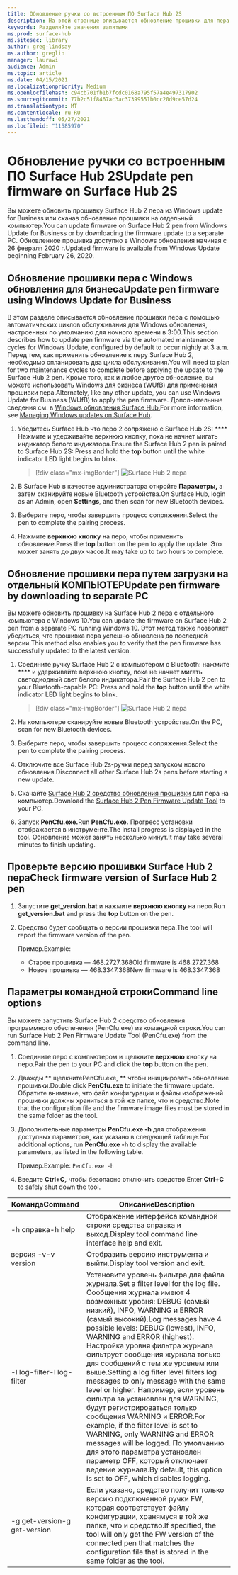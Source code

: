 ```yaml
---
title: Обновление ручки со встроенным ПО Surface Hub 2S
description: На этой странице описывается обновление прошивки для пера Surface Hub 2.
keywords: Разделяйте значения запятыми
ms.prod: surface-hub
ms.sitesec: library
author: greg-lindsay
ms.author: greglin
manager: laurawi
audience: Admin
ms.topic: article
ms.date: 04/15/2021
ms.localizationpriority: Medium
ms.openlocfilehash: c94cb701fb1b7fcdc0168a795f57a4e497317902
ms.sourcegitcommit: 77b2c51f8467ac3ac37399551b0cc20d9ce57d24
ms.translationtype: MT
ms.contentlocale: ru-RU
ms.lasthandoff: 05/27/2021
ms.locfileid: "11585970"
---
```

# <a name="update-pen-firmware-on-surface-hub-2s"></a><span data-ttu-id="cfc2f-104">Обновление ручки со встроенным ПО Surface Hub 2S</span><span class="sxs-lookup"><span data-stu-id="cfc2f-104">Update pen firmware on Surface Hub 2S</span></span>

<span data-ttu-id="cfc2f-105">Вы можете обновить прошивку Surface Hub 2 пера из Windows update for Business или скачав обновление прошивки на отдельный компьютер.</span><span class="sxs-lookup"><span data-stu-id="cfc2f-105">You can update firmware on Surface Hub 2 pen from Windows Update for Business or by downloading the firmware update to a separate PC.</span></span> <span data-ttu-id="cfc2f-106">Обновленное прошивка доступно в Windows обновления начиная с 26 февраля 2020 г.</span><span class="sxs-lookup"><span data-stu-id="cfc2f-106">Updated firmware is available from Windows Update beginning February 26, 2020.</span></span> 

## <a name="update-pen-firmware-using-windows-update-for-business"></a><span data-ttu-id="cfc2f-107">Обновление прошивки пера с Windows обновления для бизнеса</span><span class="sxs-lookup"><span data-stu-id="cfc2f-107">Update pen firmware using Windows Update for Business</span></span>

<span data-ttu-id="cfc2f-108">В этом разделе описывается обновление прошивки пера с помощью автоматических циклов обслуживания для Windows обновления, настроенных по умолчанию для ночного времени в 3:00.</span><span class="sxs-lookup"><span data-stu-id="cfc2f-108">This section describes how to update pen firmware via the automated maintenance cycles for Windows Update, configured by default to occur nightly at 3 a.m.</span></span> <span data-ttu-id="cfc2f-109">Перед тем, как применить обновление к перу Surface Hub 2, необходимо спланировать два цикла обслуживания.</span><span class="sxs-lookup"><span data-stu-id="cfc2f-109">You will need to plan for two maintenance cycles to complete before applying the update to the Surface Hub 2 pen.</span></span> <span data-ttu-id="cfc2f-110">Кроме того, как и любое другое обновление, вы можете использовать Windows для бизнеса (WUfB) для применения прошивки пера.</span><span class="sxs-lookup"><span data-stu-id="cfc2f-110">Alternately, like any other update, you can use Windows Update for Business (WUfB) to apply the pen firmware.</span></span> <span data-ttu-id="cfc2f-111">Дополнительные сведения см. в [Windows обновления Surface Hub.](manage-windows-updates-for-surface-hub.md)</span><span class="sxs-lookup"><span data-stu-id="cfc2f-111">For more information, see [Managing Windows updates on Surface Hub](manage-windows-updates-for-surface-hub.md).</span></span>

1. <span data-ttu-id="cfc2f-112">Убедитесь Surface Hub что перо 2 сопряжено с Surface Hub 2S: \*\*\*\* Нажмите и удерживайте верхнюю кнопку, пока не начнет мигать индикатор белого индикатора.</span><span class="sxs-lookup"><span data-stu-id="cfc2f-112">Ensure the Surface Hub 2 pen is paired to Surface Hub 2S: Press and hold the **top** button until the white indicator LED light begins to blink.</span></span>

    > [!div class="mx-imgBorder"]
    > ![Surface Hub 2 пера](images/sh2-pen-1.png)

2. <span data-ttu-id="cfc2f-114">В Surface Hub в качестве администратора откройте **Параметры,** а затем сканируйте новые Bluetooth устройства.</span><span class="sxs-lookup"><span data-stu-id="cfc2f-114">On Surface Hub, login as an Admin, open **Settings**, and then scan for new Bluetooth devices.</span></span>

3. <span data-ttu-id="cfc2f-115">Выберите перо, чтобы завершить процесс сопряжения.</span><span class="sxs-lookup"><span data-stu-id="cfc2f-115">Select the pen to complete the pairing process.</span></span>

4. <span data-ttu-id="cfc2f-116">Нажмите **верхнюю кнопку** на перо, чтобы применить обновление.</span><span class="sxs-lookup"><span data-stu-id="cfc2f-116">Press the **top** button on the pen to apply the update.</span></span> <span data-ttu-id="cfc2f-117">Это может занять до двух часов.</span><span class="sxs-lookup"><span data-stu-id="cfc2f-117">It may take up to two hours to complete.</span></span>

## <a name="update-pen-firmware-by-downloading-to-separate-pc"></a><span data-ttu-id="cfc2f-118">Обновление прошивки пера путем загрузки на отдельный КОМПЬЮТЕР</span><span class="sxs-lookup"><span data-stu-id="cfc2f-118">Update pen firmware by downloading to separate PC</span></span>

<span data-ttu-id="cfc2f-119">Вы можете обновить прошивку на Surface Hub 2 пера с отдельного компьютера с Windows 10.</span><span class="sxs-lookup"><span data-stu-id="cfc2f-119">You can update the firmware on Surface Hub 2 pen from a separate PC running Windows 10.</span></span> <span data-ttu-id="cfc2f-120">Этот метод также позволяет убедиться, что прошивка пера успешно обновлена до последней версии.</span><span class="sxs-lookup"><span data-stu-id="cfc2f-120">This method also enables you to verify that the pen firmware has successfully updated to the latest version.</span></span>

1. <span data-ttu-id="cfc2f-121">Соедините ручку Surface Hub 2 с компьютером с Bluetooth: нажмите \*\*\*\* и удерживайте верхнюю кнопку, пока не начнет мигать светодиодный свет белого индикатора.</span><span class="sxs-lookup"><span data-stu-id="cfc2f-121">Pair the Surface Hub 2 pen to your Bluetooth-capable PC: Press and hold the **top** button until the white indicator LED light begins to blink.</span></span>

    > [!div class="mx-imgBorder"]
    > ![Surface Hub 2 пера](images/sh2-pen-1.png)

2. <span data-ttu-id="cfc2f-123">На компьютере сканируйте новые Bluetooth устройства.</span><span class="sxs-lookup"><span data-stu-id="cfc2f-123">On the PC, scan for new Bluetooth devices.</span></span>

3. <span data-ttu-id="cfc2f-124">Выберите перо, чтобы завершить процесс сопряжения.</span><span class="sxs-lookup"><span data-stu-id="cfc2f-124">Select the pen to complete the pairing process.</span></span>

4. <span data-ttu-id="cfc2f-125">Отключите все Surface Hub 2s-ручки перед запуском нового обновления.</span><span class="sxs-lookup"><span data-stu-id="cfc2f-125">Disconnect all other Surface Hub 2s pens before starting a new update.</span></span>

5. <span data-ttu-id="cfc2f-126">Скачайте [Surface Hub 2 средство обновления прошивки](https://download.microsoft.com/download/8/3/F/83FD5089-D14E-42E3-AF7C-6FC36F80D347/Pen_Firmware_Tool.zip) для пера на компьютер.</span><span class="sxs-lookup"><span data-stu-id="cfc2f-126">Download the [Surface Hub 2 Pen Firmware Update Tool](https://download.microsoft.com/download/8/3/F/83FD5089-D14E-42E3-AF7C-6FC36F80D347/Pen_Firmware_Tool.zip) to your PC.</span></span>

6. <span data-ttu-id="cfc2f-127">Запуск **PenCfu.exe.**</span><span class="sxs-lookup"><span data-stu-id="cfc2f-127">Run **PenCfu.exe.**</span></span> <span data-ttu-id="cfc2f-128">Прогресс установки отображается в инструменте.</span><span class="sxs-lookup"><span data-stu-id="cfc2f-128">The install progress is displayed in the tool.</span></span> <span data-ttu-id="cfc2f-129">Обновление может занять несколько минут.</span><span class="sxs-lookup"><span data-stu-id="cfc2f-129">It may take several minutes to finish updating.</span></span> 


## <a name="check-firmware-version-of-surface-hub-2-pen"></a><span data-ttu-id="cfc2f-130">Проверьте версию прошивки Surface Hub 2 пера</span><span class="sxs-lookup"><span data-stu-id="cfc2f-130">Check firmware version of Surface Hub 2 pen</span></span>

1. <span data-ttu-id="cfc2f-131">Запустите **get_version.bat** и нажмите **верхнюю кнопку** на перо.</span><span class="sxs-lookup"><span data-stu-id="cfc2f-131">Run **get_version.bat** and press the **top** button on the pen.</span></span>

2. <span data-ttu-id="cfc2f-132">Средство будет сообщать о версии прошивки пера.</span><span class="sxs-lookup"><span data-stu-id="cfc2f-132">The tool will report the firmware version of the pen.</span></span> 

   <span data-ttu-id="cfc2f-133">Пример.</span><span class="sxs-lookup"><span data-stu-id="cfc2f-133">Example:</span></span>
    - <span data-ttu-id="cfc2f-134">Старое прошивка — 468.2727.368</span><span class="sxs-lookup"><span data-stu-id="cfc2f-134">Old firmware is 468.2727.368</span></span>
    - <span data-ttu-id="cfc2f-135">Новое прошивка — 468.3347.368</span><span class="sxs-lookup"><span data-stu-id="cfc2f-135">New firmware is 468.3347.368</span></span>

## <a name="command-line-options"></a><span data-ttu-id="cfc2f-136">Параметры командной строки</span><span class="sxs-lookup"><span data-stu-id="cfc2f-136">Command line options</span></span>

<span data-ttu-id="cfc2f-137">Вы можете запустить Surface Hub 2 средство обновления программного обеспечения (PenCfu.exe) из командной строки.</span><span class="sxs-lookup"><span data-stu-id="cfc2f-137">You can run Surface Hub 2 Pen Firmware Update Tool (PenCfu.exe) from the command line.</span></span>

1. <span data-ttu-id="cfc2f-138">Соедините перо с компьютером и щелкните **верхнюю** кнопку на перо.</span><span class="sxs-lookup"><span data-stu-id="cfc2f-138">Pair the pen to your PC and click the **top** button on the pen.</span></span>

2. <span data-ttu-id="cfc2f-139">Дважды \*\* щелкнитеPenCfu.exe, \*\* чтобы инициировать обновление прошивки.</span><span class="sxs-lookup"><span data-stu-id="cfc2f-139">Double click **PenCfu.exe** to initiate the firmware update.</span></span> <span data-ttu-id="cfc2f-140">Обратите внимание, что файл конфигурации и файлы изображений прошивки должны храниться в той же папке, что и средство.</span><span class="sxs-lookup"><span data-stu-id="cfc2f-140">Note that the configuration file and the firmware image files must be stored in the same folder as the tool.</span></span>

3. <span data-ttu-id="cfc2f-141">Дополнительные параметры **PenCfu.exe -h** для отображения доступных параметров, как указано в следующей таблице.</span><span class="sxs-lookup"><span data-stu-id="cfc2f-141">For additional options, run **PenCfu.exe -h** to display the available parameters, as listed in the following table.</span></span>  

   <span data-ttu-id="cfc2f-142">Пример.</span><span class="sxs-lookup"><span data-stu-id="cfc2f-142">Example:</span></span> `PenCfu.exe -h`

4. <span data-ttu-id="cfc2f-143">Введите **Ctrl+C,** чтобы безопасно отключить средство.</span><span class="sxs-lookup"><span data-stu-id="cfc2f-143">Enter **Ctrl+C** to safely shut down the tool.</span></span>


| <span data-ttu-id="cfc2f-144">Команда</span><span class="sxs-lookup"><span data-stu-id="cfc2f-144">Command</span></span> | <span data-ttu-id="cfc2f-145">Описание</span><span class="sxs-lookup"><span data-stu-id="cfc2f-145">Description</span></span> |
| -------------- |---------------------------- |
| <span data-ttu-id="cfc2f-146">-h справка</span><span class="sxs-lookup"><span data-stu-id="cfc2f-146">-h help</span></span>        | <span data-ttu-id="cfc2f-147">Отображение интерфейса командной строки средства справка и выход.</span><span class="sxs-lookup"><span data-stu-id="cfc2f-147">Display tool command line interface help and exit.</span></span> |
| <span data-ttu-id="cfc2f-148">версия -v</span><span class="sxs-lookup"><span data-stu-id="cfc2f-148">-v version</span></span>     | <span data-ttu-id="cfc2f-149">Отобразить версию инструмента и выйти.</span><span class="sxs-lookup"><span data-stu-id="cfc2f-149">Display tool version and exit.</span></span> |
| <span data-ttu-id="cfc2f-150">-l log-filter</span><span class="sxs-lookup"><span data-stu-id="cfc2f-150">-l log-filter</span></span>  | <span data-ttu-id="cfc2f-151">Установите уровень фильтра для файла журнала.</span><span class="sxs-lookup"><span data-stu-id="cfc2f-151">Set a filter level for the log file.</span></span> <span data-ttu-id="cfc2f-152">Сообщения журнала имеют 4 возможных уровня: DEBUG (самый низкий), INFO, WARNING и ERROR (самый высокий).</span><span class="sxs-lookup"><span data-stu-id="cfc2f-152">Log messages have 4 possible levels: DEBUG (lowest), INFO, WARNING and ERROR (highest).</span></span> <span data-ttu-id="cfc2f-153">Настройка уровня фильтра журнала фильтрует сообщения журнала только для сообщений с тем же уровнем или выше.</span><span class="sxs-lookup"><span data-stu-id="cfc2f-153">Setting a log filter level filters log messages to only message with the same level or higher.</span></span> <span data-ttu-id="cfc2f-154">Например, если уровень фильтра за установлен для WARNING, будут регистрироваться только сообщения WARNING и ERROR.</span><span class="sxs-lookup"><span data-stu-id="cfc2f-154">For example, if the filter level is set to WARNING, only WARNING and ERROR messages will be logged.</span></span> <span data-ttu-id="cfc2f-155">По умолчанию для этого параметра установлен параметр OFF, который отключает ведение журнала.</span><span class="sxs-lookup"><span data-stu-id="cfc2f-155">By default, this option is set to OFF, which disables logging.</span></span> |
| <span data-ttu-id="cfc2f-156">-g get-version</span><span class="sxs-lookup"><span data-stu-id="cfc2f-156">-g get-version</span></span> | <span data-ttu-id="cfc2f-157">Если указано, средство получит только версию подключенной ручки FW, которая соответствует файлу конфигурации, хранямуся в той же папке, что и средство.</span><span class="sxs-lookup"><span data-stu-id="cfc2f-157">If specified, the tool will only get the FW version of the connected pen that matches the configuration file that is stored in the same folder as the tool.</span></span>  |

